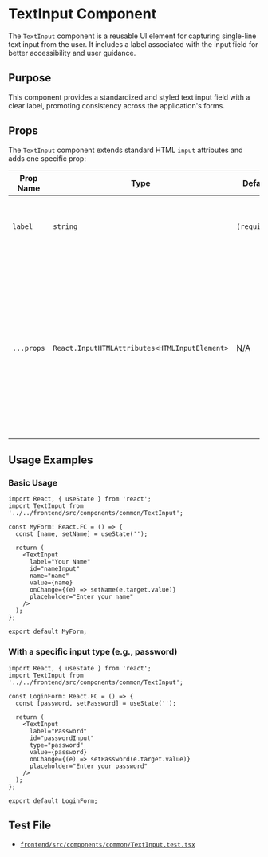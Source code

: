 # TextInput Component

The `TextInput` component is a reusable UI element for capturing single-line text input from the user. It includes a label associated with the input field for better accessibility and user guidance.

## Purpose

This component provides a standardized and styled text input field with a clear label, promoting consistency across the application's forms.

## Props

The `TextInput` component extends standard HTML `input` attributes and adds one specific prop:

| Prop Name | Type | Default | Description |
|---|---|---|---|
| `label` | `string` | `(required)` | The text to be displayed as the label for the input field. |
| `...props` | `React.InputHTMLAttributes<HTMLInputElement>` | N/A | All standard HTML input attributes (e.g., `id`, `name`, `type`, `value`, `onChange`, `placeholder`, `readOnly`, `disabled`, etc.) are supported and passed directly to the underlying `input` element. |

## Usage Examples

### Basic Usage

```tsx
import React, { useState } from 'react';
import TextInput from '../../frontend/src/components/common/TextInput';

const MyForm: React.FC = () => {
  const [name, setName] = useState('');

  return (
    <TextInput
      label="Your Name"
      id="nameInput"
      name="name"
      value={name}
      onChange={(e) => setName(e.target.value)}
      placeholder="Enter your name"
    />
  );
};

export default MyForm;
```

### With a specific input type (e.g., password)

```tsx
import React, { useState } from 'react';
import TextInput from '../../frontend/src/components/common/TextInput';

const LoginForm: React.FC = () => {
  const [password, setPassword] = useState('');

  return (
    <TextInput
      label="Password"
      id="passwordInput"
      type="password"
      value={password}
      onChange={(e) => setPassword(e.target.value)}
      placeholder="Enter your password"
    />
  );
};

export default LoginForm;
```

## Test File

-   [`frontend/src/components/common/TextInput.test.tsx`](frontend/src/components/common/TextInput.test.tsx)